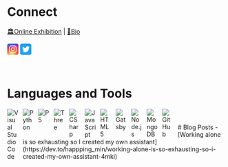 # Connect
[🏛️Online Exhibition](https://happping.co) | 
[🌱Bio](https://garden.happping.co/min)

<a href = 'https://instagram.com/happping_min'><img width="26px" src = "https://raw.githubusercontent.com/edent/SuperTinyIcons/fa85669367bb1182ad208b7c2fed85ba05d574bb/images/svg/instagram.svg"><a>
<a href = 'https://twitter.com/happping_min'><img width="26px" src = "https://raw.githubusercontent.com/edent/SuperTinyIcons/fa85669367bb1182ad208b7c2fed85ba05d574bb/images/svg/twitter.svg"><a>

<br/>

# Languages and Tools

<img align="left" alt="Visual Studio Code" width="26px" src="https://cdn.jsdelivr.net/gh/devicons/devicon/icons/vscode/vscode-original.svg" style="padding-right:10px;" />
<img align="left" alt="Python" width="26px" src="https://cdn.jsdelivr.net/gh/devicons/devicon/icons/python/python-original.svg" style="padding-right:10px;" />
<img align="left" alt="P5" width="26px" src="https://upload.wikimedia.org/wikipedia/commons/thumb/c/c6/P5.js_icon.svg/2048px-P5.js_icon.svg.png" style="padding-right:10px;" />
<img align="left" alt="Three" width="26px" src="https://aws1.discourse-cdn.com/standard17/uploads/threejs/original/2X/e/e4f86d2200d2d35c30f7b1494e96b9595ebc2751.png" style="padding-right:10px;" />
<img align="left" alt="CSharp" width="26px" src="https://cdn.jsdelivr.net/gh/devicons/devicon/icons/csharp/csharp-original.svg" style="padding-right:10px;" />
<img align="left" alt="JavaScript" width="26px" src="https://cdn.jsdelivr.net/gh/devicons/devicon/icons/javascript/javascript-original.svg" style="padding-right:10px;" />
<img align="left" alt="HTML5" width="26px" src="https://cdn.jsdelivr.net/gh/devicons/devicon/icons/html5/html5-original.svg" style="padding-right:10px;" />
<img align="left" alt="Gatsby" width="26px" src="https://cdn.jsdelivr.net/gh/devicons/devicon/icons/gatsby/gatsby-original.svg" style="padding-right:10px;" />
<img align="left" alt="Node.js" width="26px" src="https://cdn.jsdelivr.net/gh/devicons/devicon/icons/nodejs/nodejs-original.svg" style="padding-right:10px;" />
<img align="left" alt="MongoDB" width="26px" src="https://cdn.jsdelivr.net/gh/devicons/devicon/icons/mongodb/mongodb-original.svg" style="padding-right:10px;" />
<img align="left" alt="GitHub" width="26px" src="https://user-images.githubusercontent.com/3369400/139447912-e0f43f33-6d9f-45f8-be46-2df5bbc91289.png" style="padding-right:10px;" />


<br/>

  
<br/>
 # Blog Posts
<!-- BLOG-POST-LIST:START -->
- [Working alone is so exhausting so I created my own assistant](https://dev.to/happping_min/working-alone-is-so-exhausting-so-i-created-my-own-assistant-4mki)
<!-- BLOG-POST-LIST:END -->

